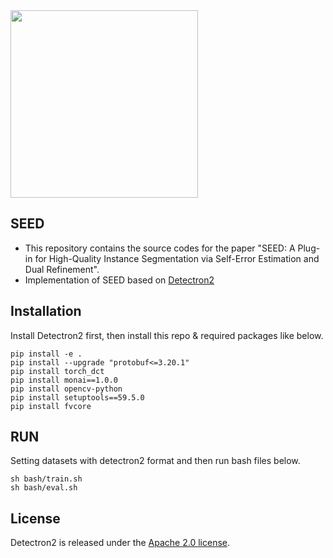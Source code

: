 <img src=".github/Detectron2-Logo-Horz.svg" width="300" >

## SEED
* This repository contains the source codes for the paper "SEED: A Plug-in for High-Quality Instance Segmentation via Self-Error Estimation and Dual Refinement".
* Implementation of SEED based on [Detectron2](https://github.com/facebookresearch/detectron2)


## Installation
Install Detectron2 first, then install this repo & required packages like below.

```
pip install -e .
pip install --upgrade "protobuf<=3.20.1" 
pip install torch_dct
pip install monai==1.0.0
pip install opencv-python 
pip install setuptools==59.5.0
pip install fvcore

```


## RUN
Setting datasets with detectron2 format and then run bash files below.
```
sh bash/train.sh
sh bash/eval.sh
```


## License

Detectron2 is released under the [Apache 2.0 license](LICENSE).
